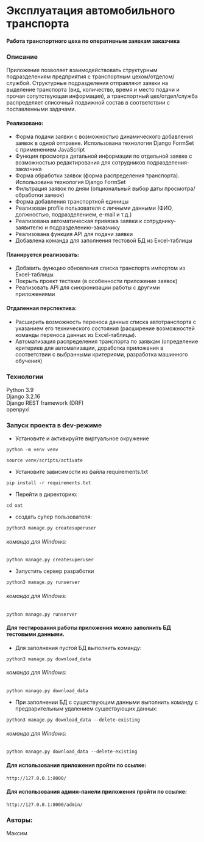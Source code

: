 
# Эксплуатация автомобильного транспорта
#### Работа транспортного цеха по оперативным заявкам заказчика 


### Описание
Приложение позволяет взаимодействовать структурным 
подразделениям предприятия с транспортным цехом/отделом/службой. 
Структурные подразделения отправляют заявки на выделение 
транспорта (вид, количество, время и место подачи и прочая сопутствующая информация), 
а транспортный цех/отдел/служба распределяет списочный 
подвижной состав в соответствии с поставленными задачами.

#### Реализовано:
- Форма подачи заявки с возможностью динамического добавления заявок в одной отправке. Использована технология Django FormSet с применением JavaScript
- Функция просмотра детальной информации по отдельной заявке с возможностью редактирования для сотрудников подразделения-заказчика
- Форма обработки заявок (форма распределения транспорта). Использована технология Django FormSet
- Фильтрация заявок по дням (опциональный выбор даты просмотра/обработки заявок)
- Форма добавления транспортной единицы
- Реализован profile пользователя с личными данными (ФИО, должностью, подразделением, e-mail и т.д.)
- Реализована автоматическая привязка заявки к сотруднику-заявителю и подразделению-заказчику
- Реализована функция API для подачи заявки
- Добавлена команда для заполнения тестовой БД из Excel-таблицы
#### Планируется реализовать:
- Добавить функцию обновления списка транспорта импортом из Excel-таблицы
- Покрыть проект тестами (в особенности приложение заявок)
- Реализовать API для синхронизации работы с другими приложениями
#### Отдаленная перспектива:
- Расширить возможность переноса данных списка
автотранспорта с указанием его технического состояния (расширение возможностей команды переноса данных из Excel-таблицы).
- Автоматизация распределения транспорта по заявкам (определение критериев для автоматизации, доработка приложения в соответствии с выбранными критериями, разработка машинного обучения)
### Технологии
Python 3.9 \
Django 3.2.16 \
Django REST framework (DRF) \
openpyxl

### Запуск проекта в dev-режиме
- Установите и активируйте виртуальное окружение
```
python -m venv venv
```
```
source venv/scripts/activate
```

- Установите зависимости из файла requirements.txt
```
pip install -r requirements.txt
```
- Перейти в директорию:
```
cd oat
```
- создать супер пользователя:
```
python3 manage.py createsuperuser
```
###### команда для Windows:
```
python manage.py createsuperuser
```
- Запустить сервер разработки
```
python3 manage.py runserver
```
###### команда для Windows:
```
python manage.py runserver
```
#### Для тестирования работы приложения можно заполнить БД тестовыми данными. 
- Для заполнения пустой БД выполнить команду:
```
python3 manage.py download_data
```
###### команда для Windows:
```
python manage.py download_data
```
- При заполнении БД с существующим данными выполнить команду с предварительным удалением существующих данных:
```
python3 manage.py download_data --delete-existing
```
###### команда для Windows:
```
python manage.py download_data --delete-existing
```

#### Для использования приложения пройти по ссылке:
```
http://127.0.0.1:8000/
```
#### Для использования админ-панели приложения пройти по ссылке:
```
http://127.0.0.1:8000/admin/
```

### Авторы:
Максим